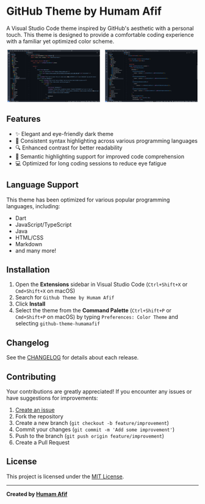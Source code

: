 # GitHub Theme by Humam Afif

A Visual Studio Code theme inspired by GitHub's aesthetic with a personal touch. This theme is designed to provide a comfortable coding experience with a familiar yet optimized color scheme.
<p align="center">
  <img src="https://raw.githubusercontent.com/humamafif/my-github-theme/main/images/preview1.png" width="48%" style="display: inline-block; margin-right: 2%"/>
  <img src="https://raw.githubusercontent.com/humamafif/my-github-theme/main/images/preview2.png" width="48%" style="display: inline-block"/>
</p>


## Features

- ✨ Elegant and eye-friendly dark theme
- 🎨 Consistent syntax highlighting across various programming languages
- 🔍 Enhanced contrast for better readability
- 🧠 Semantic highlighting support for improved code comprehension
- 💻 Optimized for long coding sessions to reduce eye fatigue

## Language Support

This theme has been optimized for various popular programming languages, including:

- Dart
- JavaScript/TypeScript
- Java
- HTML/CSS
- Markdown
- and many more!

## Installation

1. Open the **Extensions** sidebar in Visual Studio Code (`Ctrl+Shift+X` or `Cmd+Shift+X` on macOS)
2. Search for `Github Theme by Humam Afif`
3. Click **Install**
4. Select the theme from the **Command Palette** (`Ctrl+Shift+P` or `Cmd+Shift+P` on macOS) by typing `Preferences: Color Theme` and selecting `github-theme-humamafif`


## Changelog

See the [CHANGELOG](CHANGELOG.md) for details about each release.

## Contributing

Your contributions are greatly appreciated! If you encounter any issues or have suggestions for improvements:

1. [Create an issue](https://github.com/humamafif/my-github-theme/issues/new)
2. Fork the repository
3. Create a new branch (`git checkout -b feature/improvement`)
4. Commit your changes (`git commit -m 'Add some improvement'`)
5. Push to the branch (`git push origin feature/improvement`)
6. Create a Pull Request

## License

This project is licensed under the [MIT License](LICENSE).

---

**Created by [Humam Afif](https://github.com/humamafif)**
